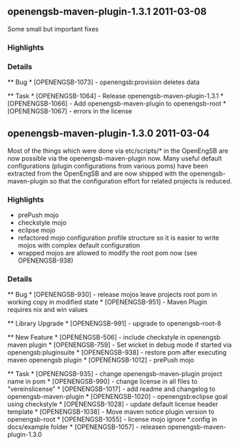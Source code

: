 openengsb-maven-plugin-1.3.1 2011-03-08
--------------------------------------------

Some small but important fixes

### Highlights

### Details
** Bug
    * [OPENENGSB-1073] - openengsb:provision deletes data

** Task
    * [OPENENGSB-1064] - Release openengsb-maven-plugin-1.3.1
    * [OPENENGSB-1066] - Add openengsb-maven-plugin to openengsb-root
    * [OPENENGSB-1067] - errors in the license


openengsb-maven-plugin-1.3.0 2011-03-04
--------------------------------------------

Most of the things which were done via etc/scripts/* in the OpenEngSB are now possible via the openengsb-maven-plugin now. Many useful default
configurations (plugin configurations from various poms) have been extracted from the OpenEngSB and are now shipped with the
openengsb-maven-plugin so that the configuration effort for related projects is reduced. 

### Highlights
  * prePush mojo
  * checkstyle mojo
  * eclipse mojo
  * refactored mojo configuration profile structure so it is easier to write mojos with complex default configuration
  * wrapped mojos are allowed to modify the root pom now (see OPENENGSB-938)

### Details
** Bug
    * [OPENENGSB-930] - release mojos leave projects root pom in working copy in modified state
    * [OPENENGSB-951] - Maven Plugin requires nix and win values

** Library Upgrade
    * [OPENENGSB-991] - upgrade to openengsb-root-8

** New Feature
    * [OPENENGSB-506] - include checkstyle in openengsb maven plugin
    * [OPENENGSB-759] - Set wicket in debug mode if started via openengsb:pluginsuite
    * [OPENENGSB-938] - restore pom after executing maven openengsb plugin
    * [OPENENGSB-1012] - prePush mojo

** Task
    * [OPENENGSB-935] - change openengsb-maven-plugin project name in pom
    * [OPENENGSB-990] - change license in all files to "vereinslicense"
    * [OPENENGSB-1017] - add readme and changelog to openengsb-maven-plugin
    * [OPENENGSB-1020] - openengsb:eclipse goal using checkstyle
    * [OPENENGSB-1028] - update default license header template
    * [OPENENGSB-1038] - Move maven notice plugin version to openengsb-root
    * [OPENENGSB-1055] - license mojo ignore *.config in docs/example folder
    * [OPENENGSB-1057] - releasen openengsb-maven-plugin-1.3.0

